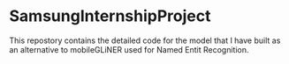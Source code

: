 # SamsungInternshipProject
This repostory contains the detailed code for the model that I have built as an alternative to mobileGLiNER used for Named Entit Recognition.
